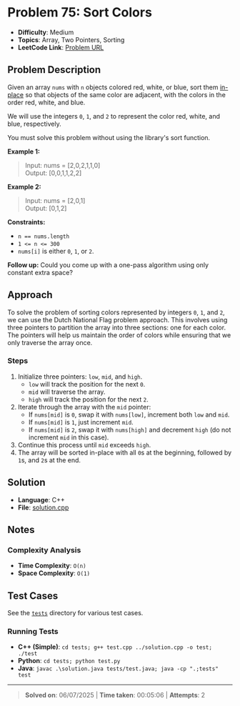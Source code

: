 # Problem 75: Sort Colors

- **Difficulty**: Medium
- **Topics**: Array, Two Pointers, Sorting
- **LeetCode Link**: [Problem URL](https://leetcode.com/problems/sort-colors/)

## Problem Description

Given an array `nums` with `n` objects colored red, white, or blue, sort them [in-place](https://en.wikipedia.org/wiki/In-place_algorithm) so that objects of the same color are adjacent, with the colors in the order red, white, and blue.

We will use the integers `0`, `1`, and `2` to represent the color red, white, and blue, respectively.

You must solve this problem without using the library's sort function.

**Example 1:**

> Input: nums = [2,0,2,1,1,0]  
> Output: [0,0,1,1,2,2]

**Example 2:**

> Input: nums = [2,0,1]  
> Output: [0,1,2]

**Constraints:**

- `n == nums.length`
- `1 <= n <= 300`
- `nums[i]` is either `0`, `1`, or `2`.

**Follow up:** Could you come up with a one-pass algorithm using only constant extra space?

## Approach

To solve the problem of sorting colors represented by integers `0`, `1`, and `2`, we can use the Dutch National Flag problem approach. This involves using three pointers to partition the array into three sections: one for each color.
The pointers will help us maintain the order of colors while ensuring that we only traverse the array once.

### Steps

1. Initialize three pointers: `low`, `mid`, and `high`.
   - `low` will track the position for the next `0`.
   - `mid` will traverse the array.
   - `high` will track the position for the next `2`.
2. Iterate through the array with the `mid` pointer:
   - If `nums[mid]` is `0`, swap it with `nums[low]`, increment both `low` and `mid`.
   - If `nums[mid]` is `1`, just increment `mid`.
   - If `nums[mid]` is `2`, swap it with `nums[high]` and decrement `high` (do not increment `mid` in this case).
3. Continue this process until `mid` exceeds `high`.
4. The array will be sorted in-place with all `0`s at the beginning, followed by `1`s, and `2`s at the end.

## Solution

- **Language**: C++
- **File**: [solution.cpp](solution.cpp)

## Notes

### Complexity Analysis

- **Time Complexity**: `O(n)`
- **Space Complexity**: `O(1)`

## Test Cases

See the [`tests`](/tests/) directory for various test cases.

### Running Tests

- **C++ (Simple)**: `cd tests; g++ test.cpp ../solution.cpp -o test; ./test`
- **Python**: `cd tests; python test.py`
- **Java**: `javac .\solution.java tests/test.java; java -cp ".;tests" test`

---

> **Solved on**: 06/07/2025 |
> **Time taken**: 00:05:06 |
> **Attempts**: 2
